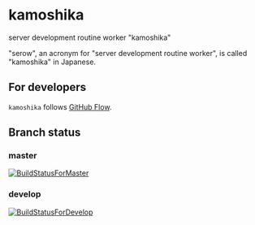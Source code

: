# kamoshika

server development routine worker "kamoshika"

"serow", an acronym for "server development routine worker", is called "kamoshika" in Japanese.

## For developers

`kamoshika` follows [GitHub Flow](GitHubFlow).

[GitHubFlow]:https://guides.github.com/introduction/flow/

## Branch status

### master

[![BuildStatusForMaster]][CiUrl]

### develop

[![BuildStatusForDevelop]][CiUrl]

[BuildStatusForMaster]: https://travis-ci.org/km45/kamoshika.svg?branch=master
[BuildStatusForDevelop]: https://travis-ci.org/km45/kamoshika.svg?branch=develop
[CiUrl]: https://travis-ci.org/km45/kamoshika
